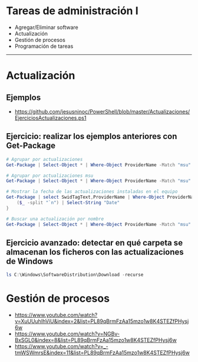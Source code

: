 # Tareas de administración I
- Agregar/Eliminar software
- Actualización
- Gestión de procesos
- Programación de tareas

--------------

# Actualización
## Ejemplos
- https://github.com/jesusninoc/PowerShell/blob/master/Actualizaciones/EjerciciosActualizaciones.ps1

## Ejercicio: realizar los ejemplos anteriores con Get-Package
```PowerShell
# Agrupar por actualizaciones
Get-Package | Select-Object * | Where-Object ProviderName -Match "msu" | Out-GridView

# Agrupar por actualizaciones msu
Get-Package | Select-Object * | Where-Object ProviderName -Match "msu" | Out-GridView

# Mostrar la fecha de las actualizaciones instaladas en el equipo
Get-Package | select SwidTagText,ProviderName | Where-Object ProviderName -Match "msu" | %{
    ($_ -split "`n") | Select-String "Date"
}

# Buscar una actualización por nombre
Get-Package | Select-Object * | Where-Object ProviderName -Match "msu"
```

## Ejercicio avanzado: detectar en qué carpeta se almacenan los ficheros con las actualizaciones de Windows
```PowerShell
ls C:\Windows\SoftwareDistribution\Download -recurse
```

# Gestión de procesos
- https://www.youtube.com/watch?v=XuUUuhIhViU&index=2&list=PL89qBrmFzAa15mzo1w8K4STEZfPHysj6w
- https://www.youtube.com/watch?v=NGBv-BxSGL0&index=8&list=PL89qBrmFzAa15mzo1w8K4STEZfPHysj6w
- https://www.youtube.com/watch?v=_-tmWSWmrsE&index=11&list=PL89qBrmFzAa15mzo1w8K4STEZfPHysj6w
